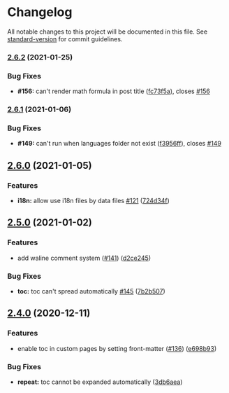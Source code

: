 # Changelog

All notable changes to this project will be documented in this file. See [standard-version](https://github.com/conventional-changelog/standard-version) for commit guidelines.

### [2.6.2](https://github.com/liuyib/hexo-theme-stun/compare/v2.6.1...v2.6.2) (2021-01-25)


### Bug Fixes

* **#156:** can't render math formula in post title ([fc73f5a](https://github.com/liuyib/hexo-theme-stun/commit/fc73f5a14e3e511ce357b6e3b22e96891d937ac9)), closes [#156](https://github.com/liuyib/hexo-theme-stun/issues/156)

### [2.6.1](https://github.com/liuyib/hexo-theme-stun/compare/v2.6.0...v2.6.1) (2021-01-06)


### Bug Fixes

* **#149:** can't run when languages folder not exist ([f3956ff](https://github.com/liuyib/hexo-theme-stun/commit/f3956fffe81f0de4d7f4a455ce69b265fb474198)), closes [#149](https://github.com/liuyib/hexo-theme-stun/issues/149)

## [2.6.0](https://github.com/liuyib/hexo-theme-stun/compare/v2.5.0...v2.6.0) (2021-01-05)


### Features

* **i18n:** allow use i18n files by data files [#121](https://github.com/liuyib/hexo-theme-stun/issues/121) ([724d34f](https://github.com/liuyib/hexo-theme-stun/commit/724d34f353d76a2bce17058f2ad6346a74ef0536))

## [2.5.0](https://github.com/liuyib/hexo-theme-stun/compare/v2.4.0...v2.5.0) (2021-01-02)


### Features

* add waline comment system ([#141](https://github.com/liuyib/hexo-theme-stun/issues/141)) ([d2ce245](https://github.com/liuyib/hexo-theme-stun/commit/d2ce245ed7d57f6ca9cf66e89a5edbe1bd877f1b))


### Bug Fixes

* **toc:** toc can't spread automatically [#145](https://github.com/liuyib/hexo-theme-stun/issues/145) ([7b2b507](https://github.com/liuyib/hexo-theme-stun/commit/7b2b507b6f0ba2ed746d69f38130bcf5acf41308))

## [2.4.0](https://github.com/liuyib/hexo-theme-stun/compare/v2.3.0...v2.4.0) (2020-12-11)


### Features

* enable toc in custom pages by setting front-matter ([#136](https://github.com/liuyib/hexo-theme-stun/issues/136)) ([e698b93](https://github.com/liuyib/hexo-theme-stun/commit/e698b938752c668901c5e7d3dde943e172b45060))


### Bug Fixes

* **repeat:** toc cannot be expanded automatically ([3db6aea](https://github.com/liuyib/hexo-theme-stun/commit/3db6aea8924015b8ea04a09c94a4dbc9958a562d))
